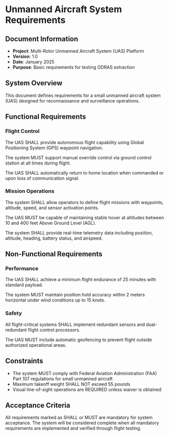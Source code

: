 # Unmanned Aircraft System Requirements

## Document Information
- **Project**: Multi-Rotor Unmanned Aircraft System (UAS) Platform
- **Version**: 1.0
- **Date**: January 2025
- **Purpose**: Basic requirements for testing ODRAS extraction

## System Overview
This document defines requirements for a small unmanned aircraft system (UAS) designed for reconnaissance and surveillance operations.

## Functional Requirements

### Flight Control
The UAS SHALL provide autonomous flight capability using Global Positioning System (GPS) waypoint navigation.

The system MUST support manual override control via ground control station at all times during flight.

The UAS SHALL automatically return to home location when commanded or upon loss of communication signal.

### Mission Operations
The system SHALL allow operators to define flight missions with waypoints, altitude, speed, and sensor activation points.

The UAS MUST be capable of maintaining stable hover at altitudes between 10 and 400 feet Above Ground Level (AGL).

The system SHALL provide real-time telemetry data including position, altitude, heading, battery status, and airspeed.

## Non-Functional Requirements

### Performance
The UAS SHALL achieve a minimum flight endurance of 25 minutes with standard payload.

The system MUST maintain position hold accuracy within 2 meters horizontal under wind conditions up to 15 knots.

### Safety
All flight-critical systems SHALL implement redundant sensors and dual-redundant flight control processors.

The UAS MUST include automatic geofencing to prevent flight outside authorized operational areas.

## Constraints

- The system MUST comply with Federal Aviation Administration (FAA) Part 107 regulations for small unmanned aircraft
- Maximum takeoff weight SHALL NOT exceed 55 pounds
- Visual line-of-sight operations are REQUIRED unless waiver is obtained

## Acceptance Criteria

All requirements marked as SHALL or MUST are mandatory for system acceptance. The system will be considered complete when all mandatory requirements are implemented and verified through flight testing.
